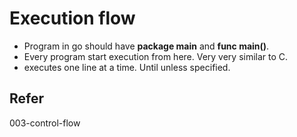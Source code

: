 # Execution flow

* Program in go should have **package main** and **func main()**.
* Every program start execution from here. Very very similar to C.
* executes one line at a time. Until unless specified. 

## Refer

003-control-flow
